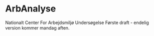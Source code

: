 # ArbAnalyse
Nationalt Center For Arbejdsmiljø Undersøgelse
Første draft - endelig version kommer mandag aften.
